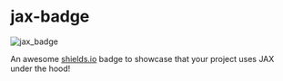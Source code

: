 # jax-badge

![jax_badge][jax_badge_link]

An awesome [shields.io](https://shields.io/) badge to showcase that your project uses JAX under the hood!

[jax_link]: https://github.com/google/jax
[jax_badge_link]: https://img.shields.io/badge/JAX-Accelerated-blue.svg?style=flat-square&logo=data%3Aimage%2Fpng%3Bbase64%2CiVBORw0KGgoAAAANSUhEUgAAAPoAAACRCAMAAADdAVWWAAAB3VBMVEUAAACzu9bivuuyxsO0xunc39%2FCzub4%2FOm7tcnT1tvm6%2BP9%2F%2Bvf4%2BH9%2F%2B3T1Nyxvrvp8OXz9%2BYBV9bi5%2BL6%2F%2BTY3N7s9OVhAJfJudHS097MwtPn7eVZAJPOxtW9y%2Be2xcHF0OXBz8zM1eQcYNfFr82xo8O2v9nR193g4Ofgyuhel%2FecJ7DrgP0AaVwpVsYAeWslppqdL7GXAK1qG5o0Z9Yba1%2Fsdv%2Bww%2BpKkPgXe23GsdAPaV1Sk%2FkAXksxqZ2puuLBpsubF68Ac2IST8riuu0AV0VlmvWhwLudsq6rvLsBopXujP5AXsQ1dGm7tcZunvVsJJsAPMSiPbWjt7S%2Fnsq3kcNnoP%2BFpZ27mcYle2ugS7OWr6mrtdUAR8Wtxsmparmyf7%2Btd7x7npNXjH6pv%2BvsoPrns%2FOPq6PqqveRsPLau%2BTRsd14pPWyh77ulvyyxdxoAJxJhncAblBrEJvTutxmM5ZuloqavP%2BmYrcqrqJkkIQ2gW%2BgrdaHq%2FSju%2B7JydO7icmkWbWbt%2FHAk86owve0csStWL6nTrl8q%2F%2BMm9RMaMmKs%2F%2BWo9VYd9V%2Bjs%2B6fsqwZcGRv7dltKZunJPXxOdsgMx%2Fu69Jrp9zjeD2rP%2B%2FyeuZgralkr2JaK15SaPx9aXZAAAAKnRSTlMA3%2FTM9IjHKeGlYAx4FLDfSzb%2Bax6WQv7mu9ZV%2Fsjm4tLJ%2Fv70%2Funi%2FtrFAm42AAARi0lEQVR42syagUsbSRTGl1LPs1HPoIpWWs9SoE1cwi64ZtcEsoORLMEISbyYBFo1qqltlYDkpOGqtm0rFKhgAdq%2F9jJrfWbceZMthcx%2BHIhXB%2FhmZ95v5n2jyNTgj7uoHt1B9W1KQTX9DR%2F3JKwERWN3E5jiL%2BoGqn3rnoIo9HQOGTRn7Lx8EBjrA18SEUTL3%2BYwGfV1fTKk8NX33UAH7uvvYcokK%2FwhjjmPb%2B%2FgFo7y%2Btc%2BZB0tocOM3de6BlMmWX%2F8g33yyCuxhbz%2BuF%2FhafhgDtOBpWswZZJ171%2F0oyd%2BCC1ENf1iWOFoYhefsaVNXdP0x2OKfIUeovs88aKLhbb34oTi1dMsOmwn5Q67GFDkqw%2F%2F6BGkxoGFtvL3OetIVOMqdJympyaCADbso8ff1QUWzlzrmv5%2BlAM2ERXcGbPz8gE3cC4Gm9gC9T455B9s2SM6ig6TD7jwdhz96AsisFELVFCt%2FYINvMsGHAq2SKIL2G68p%2Fp9gs2gYEOnLDBgW078yArZHAUPn4Z9g%2B05jIMpkwc2TPEXPi1QwI38AtjYKZMHti%2B%2FATaQ3Qm40W5gY6dMlvoX8Br3tt7dAng4BcAN3TFwKqzBMJgyWRo%2Bj%2FgGG26BAdy4CGzMIDgTyNAEfmNDwQZsZj18HP%2B5jkRU2IAZY6ZMhv5Gb2x%2Bweap1lNCsHGmTA7gRkU3tqxPC1Ct3V7VyHcBFY7ZcRIBN%2FQQPbz7BBu7bacp2HxTQSrgxn8bbKzuh5RBEdjyNoyTDLh%2B9%2FCeuP0fVfztjghsPAsUcIOKAGy7a8iMab0H3NSXVUyvlrKY5nAL%2Bp9TO%2Bi4A8v2DoEp661GHm0vINp%2BdJJDdVKxMesbT5ZQPaF3XL7yD3oOtgSG9P%2BcTBJTupnCPGgpa8dAqZCCA6Bns09LBxvokJT20ivzfCULFzp%2Fr6%2Bt6fsoFSqbMGWSS%2FwQ2pWKxN%2FtqTFnRV1UeVpMNnI6t1JXrLZ7PhONelHXLWCiXLCP43HL6jNikstMel7laj5d3eACOtX%2B37aVRcAW1Z9bdBhyAu6dwguCuKWpmqZaeJNcVBHzOc32WqDONH1zyUBOvppehCmTeYifOo%2FgNY6YMZPUHMz6fHprnXMYt47d9jqv0mUtvf0XdsWCUcxtt6eaxm9siYVa23rMVKtbSWTJL6rOZ8%2Bl9XXxqrt%2Btm%2FwswpaB2HK5F3YRV2pjGrG2iItZx5b8Mk3nmqtWXn7ag7W68btk%2B%2F1JrctmDJZp9hBEdhaMVemWtpDKx0LONfw2rW9%2FBE%2Fq6B%2FBYCTBbYxAdjeluhHd0WcRtIX4Ogyt%2Bybpb9reLIKoAAADgebpHcEr56R2E%2BZ6mUmiQJu75RpraboboaCd8DNKug%2FHQPgoBEvPW4BsBHzxnuhCd4xwHkXMgCOaenAxoDfAGxy4xYAW0EF5y7gVBUFXLHzO5%2BxawAAx2QVFHB5i06ZpNDtnqjGNQhYdwFXSmOASzqfIG58vc7u4Mo%2B0tIBwCFRq8S4pQof%2FUqms6Ji1gFwNgUb2APAIS0dWCHImwQ5ccvyYZkxTgFXxY%2FyhY%2B6xuxfkK0dZflZBdQF5FmFdLCBTAHg1BYFnAs2xh0AjgGbhwa9f0wzgB7eEwC2TuvNghhwYIURBZzByypgqhCwyYpbOsAmBBwol7dZsHXc4yjgGLDdApw9GZIZt%2BBgA5FGF8DZDNhYwHmyCiiLvQfbqC%2BwsZ99r4Qf5Z0Lzm0MAMeCjb3lfX4gIW7xdN6hK8U6BzkrSZWvZC0VtbD27FodwOatBJViuNcP5CKrfC2vPivzjZvqVlVdQaRmjjbR%2FuxLJKugR%2FmjHoOtX9R5r6qYd3LiVDOICie6xxnsdgudFf1krNfvCBI42JwGQb56qe8vbMUvpkunfH%2B0HWUdYwv%2B62BgwJZYaFxmkL3emlUGt8SA4wcLm2fIZ5cGNqQrRQpv%2BBW%2BMKGEZlDAJZtwg%2FM0aN32dBSLo4MCtlaM1ByOdZPUaEGa3hMBjsd1GjjYFYu7FT5PBeIdAYDNVDNbqum17rgFabaBhjG1HO%2FEtlHUNRpFcd9RhIMUt1y1YDnOS1cFKfyLYYxmXd3Y6A%2FZcUu%2FKG6hn5uWcs6pZuZ65vAwppzjJo%2Ba%2B%2FHhVBPIuOX8epMTB86y0KaZvt4vDn6DK62DP0ge2RaszIcEI13jFmr0FuBM0pi96d2X%2FIUxkDzeJHH48xH5YDOvrRaabG8uE1ZAMwQHXOeypn7hd8gYgxq3gHUGcCa5HO9cOFVfYQwkj3CoC2zc8g66Uu7e7vyNOExBGm4IXxuwySPbgpUet%2BBgA7WcsgdsAIlCUgg4NnkEQS9DxrPQ8Adx3MK2YFXzFthAfU20RVmGMAaSR6YFG8S4xVFZnBGnRkwGbCB6lO%2F22oDToAXA0cN7gN4RHLpG2Rbsz3y94S1Io6W0EHBM8sjJGKW%2FI0DiFripXRLT%2Fck5ac%2BWhWEMu7w7gEZbsEEDW9l7am84hAWbT8DRMIYBG8jNGAP6jgAEgDPJzBCXFTW00lHAsckjCzgJYBN1pQi3JeW0YqTEL0j94jAmmgeweTLGwL4juAW41izW1L3EvKskl2eTRxZw0clQEN8RsCJOo4oUJAq4%2BUWuKOAqlo61Z5%2Bf9vodwYfEMqLIYS1W5or8X9xZMDeSJFE4Bs1Mw8wzkjm0BsnblkmKs1azDLKGmXnGGDdsh4cZf%2Bt1xbgvpap%2Br6U62Ay42%2B2l7KrqT535XvZktgz%2FE3%2BLXgUR%2FUlksGaP0bbdUrtlNYy1VVhHsDuC4vjHuRejIF5s27oCxdZtvTDm5nDl%2FXq5LZt%2FRbHvzMcm0m7pH4E6glhbzD%2BSb0eTd%2FwjlnzBPI%2B9R9Cq37Zd9UoihVi5fbrOoio1%2BzbZBiKZfQmvvXvNbJs%2F9jrorN9%2B1vBfZ%2FN8%2FZO1Nu0WlJ27sC%2BSMXQte%2FEA9jyqVxf4hHfAq4s9mwe2d9WfKS9eR%2FASpdcWy8IryZfctrlfVxTJi6tjU4nlKTyt7%2Brq2lVRrI5gFC%2Fs6Ft4V5Jz3PP4rf7uV6C1%2BjXHU8iozOvfryq23fIuibJ7SY7C29PMtgl%2Bwy8J4ZX187%2Bp8Ys82d6lcs%2BYN7SKvLHdZacZH4W2Oe55NEuwUpq0sTZVsBSm67tUbH9fVpxArg0vLDkKL05w26YUoiXy7sa6%2F6LGr2sp6qebiwNbDIINHwUOto52b3c7ZuexnbcfMJsJ2Lzcn6z%2Bm8HmaE0nL3KaT0omWAzgqjnYvBDABbdbCNjecbDxSVxe9IqGxvtDm1YjTeG9t%2BjquAvggtotVmCLBYHNXGbZBFYNZpbCtGSuA67SGmwxG7CdVUQzD7f6%2F4%2FU0ZdLhcsKGgLAJiGAA7ZNCDYJBrYYG1giv2OkBGtYQ4CYxEYKsZi76Apw1QXpCCzBNhoINgPk0nmUKBhwNAXJWgcctW1isLUxsJ3lA0vMn2%2FSeQTCMXsphIBNAId1BP97sBklWOk8SogO3l4KcX5AMhfANQTbNl%2Fihc22YbAFjZiUyPExOu0a55D7wR5sArgqe7DxNzaUuNg2TZuH%2BfqOAGcPNgFcUyDY8MKyoxA4YlJCeoyO8jya4WBBOGYzBJsAro6XdPBp5mCDmZvuFgGc0XnE%2FjZcleJgk9ju1qrK4OtO%2Fw9wYdsU2NrgUbjIRkxqKyuAuw318Lwb4aawbwQMMzbAJss%2B3zSLirAj%2FQpsIN5l36FLbS%2BLmsQlPUbDGlKgl7WOidcjAzD2RGB83PZTYtQ3Ej9l5%2FC1uSEcuPLO9fAlFGxw0Wci%2B0ZA9M%2FehYu%2BbyAxGe32j75x18cIhrHcBGBTMdR7GK56QuR0hmyauCA4m8%2F3w9McYTqCnkQIavqPotb51V46JbMXnvWbV7D35Udo6uRgY83TM6SkM8XtudI6z5eBcrBdAE%2F4h4lQ9Jv107fdDgHHwfYD3A8zke%2BojoDac38yU1faqOt0drL%2BK11O%2BmRUWT%2F9H4DtEHCczXf5UcA6AuVeIvbcMeVjNE27dMSkI%2B9mmvLbVZHLbAMfaQ0CHG638NN8nNs2lTYMK0LGE35Cfw424Gnd35GaCvWJM8YQVCH1IJdCzODTHBnhOgI3dbWt0bKbPsbuaIpXpaQOoym%2FlWNEZhsYMjqoGSVSCHqa7wbaNpXNA7uXZOaWl%2FnR4BGTxkuKGsuQktkGwL%2FuL6gqtwPbeXIU7noCOWbP9QFcULvFc3voVZqjw91LB0Z%2FEjjKE4L04aTdwk%2FzDJ1HIPZcDLifcp8E6ggwsHn5SkFCwBbt8%2FbN2AMwq8JPPLmKgW3E7ijkmpnIKLljOdowNZfgLG%2B3aAJ4Oc3qDspsA20oHR69VRLhYEPBjoIo%2FBXgxgjg1E4VsF0kYDNsD1KHz%2FkXCOAMU4TZjMHtFn6aZ8kDYjLP3PDTZCGA6%2BZgE6LpPUYnlbetFOC0ziPwfVEdgR3Yziiw5RoWCeBk5lYg2DSLk5xm9TAxrZ%2FSnEC1qi2WYDvD3C2y6EuAGw4EXPcwBZscbmkvLdk2U6E%2Bf%2BunobkQtUGgjoCBDV0y5xEoH2Mfdi95B%2FVqINgkxMfoLqT6PQysn4qCyNlLdQSz7CgQd4skXtAoOfUkUHaWgmcny4KqUrNAQh6e7pNAtgawvTEdAXnGzQTaNrXggOsDYEPjn%2BUYt3ekFNgM66c8ENDUZAw2%2FCrO32O%2FE7DlLjudleo%2BCdwDytstaKLoYfPVUD083XuVjwEDcBRs%2FfZgM3OngOsORScL1RFoyE794budEo%2BcPPgbgKu1Axt9j9XnMMgoOQa4EKtKCdi0CoSrhxew6dZPx6xpCODsq1LBUzJNmwcF3FGmI%2FgnnBndLjdUf3g%2BFLDpQww2qqpUPwEbqUr1w2t3f0Ny%2Fz9grWowejPBqlJ42vn3veoYAeunj4RUmjG7B2Bc2oavbbuEr821gvgjdGrdChi7X5%2BDQefDwwE2f83BO6be4FbNh%2F8BYiGzgK6F32TiC%2BBafFFWXY%2FNpPlTVdp5A8SGT7%2FjrwJU3%2BwbR5ECmX97gVsWD4M4%2BHTxILw2%2FQZdi4fBfCXPtomi4fOG9DX%2FaEmBs65sm4loCIQx20CFjJgsx%2FlNZJ5MoPwWMuSWqfKMGTKPAMTG9LVO30i3fBFI6fs22PqphYyYXLsQR6m%2FyUzA%2FBbnyS075s%2F1gPZ%2B7c4NaZD7hp2A67UFWD%2B1kI%2Bd1k2Tbf0UXgu7TwJ4y34yUxfbJo6yLy1psOxfezvgdw249ZN97afpPdnWYbyt2S17ZWx5sW3iKNnZApf98y%2F4G09lV0LM%2Bon7zY278LaeZ9v6Db5liUEjc7Ft4lj1CS57WnUWQAolPw3TOZx4Elfle7KtLZ8E5ozUrYXo8Esvd6JlV4BDQglq%2FWx3iLZkmeW2Zk%2BCqUENbAX5yMtdwIHkW1J6lUZSqAqYbaCDTWI9A9wbuyfBmFabK9BHvvGrbHkKuPa8FADgjGaM%2BXHitU%2BstvV8IOAEbCUFOq0KApw5%2FnnrOP2SAlYP2gMO3zJVrhCwGS1OK8A5MIVm1slWgIOa0f8F4HKKVBBsZjQGAE5SKClwtkFUNWOwkKqKAc7ySZDNGYnbUISX9hN80qVTfzoohcYEHzSN9eEN%2BNjGybZ%2Bwp4E%2Fy5Ig3kEIDDgWj55pYd2c0pmwBxO4gpY%2FT8A3JXBpfYDAhsGHMg9pUqwQPe5mQ%2BaxiMma622dTgIcN6UTBAIcPQNDnzXoPwUBxwWSFc%2FsdvW5KU%2BoyqzGGwo6hjgVAlWZ7MADhb61S2Dvq8Ssq0X7QD3xAUcAJs94LCyvxkU%2Bj21ATZDrHpvs60nnrJbpgAHq1IYcKUccCiFsknyJQWHeDwrdsWttjUFnFuKBDo9S8BdSz0CKQDASTOGTOIqZ4BjT4I4AVwrBxuIdenOtH%2B0fPq%2BA6agANfnH6EUtbut7pqI%2B0b4oPopj66pWlXcPyamE7wqhWtVl0G07LwOWYnncIaGJ69Xs3eHXctg7F5mdW2T5djeslIYa0gKtZtrYOzOB82%2FAEO21YTslahNAAAAAElFTkSuQmCC
